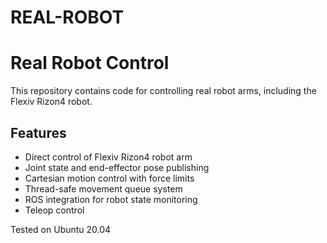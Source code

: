 # REAL-ROBOT

# Real Robot Control

This repository contains code for controlling real robot arms, including the Flexiv Rizon4 robot.

## Features

- Direct control of Flexiv Rizon4 robot arm
- Joint state and end-effector pose publishing
- Cartesian motion control with force limits
- Thread-safe movement queue system
- ROS integration for robot state monitoring
- Teleop control

Tested on Ubuntu 20.04
